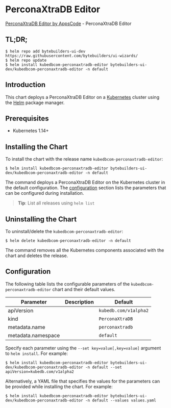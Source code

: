 # PerconaXtraDB Editor

[PerconaXtraDB Editor by AppsCode](https://byte.builders) - PerconaXtraDB Editor

## TL;DR;

```console
$ helm repo add bytebuilders-ui-dev https://raw.githubusercontent.com/bytebuilders/ui-wizards/
$ helm repo update
$ helm install kubedbcom-perconaxtradb-editor bytebuilders-ui-dev/kubedbcom-perconaxtradb-editor -n default
```

## Introduction

This chart deploys a PerconaXtraDB Editor on a [Kubernetes](http://kubernetes.io) cluster using the [Helm](https://helm.sh) package manager.

## Prerequisites

- Kubernetes 1.14+

## Installing the Chart

To install the chart with the release name `kubedbcom-perconaxtradb-editor`:

```console
$ helm install kubedbcom-perconaxtradb-editor bytebuilders-ui-dev/kubedbcom-perconaxtradb-editor -n default
```

The command deploys a PerconaXtraDB Editor on the Kubernetes cluster in the default configuration. The [configuration](#configuration) section lists the parameters that can be configured during installation.

> **Tip**: List all releases using `helm list`

## Uninstalling the Chart

To uninstall/delete the `kubedbcom-perconaxtradb-editor`:

```console
$ helm delete kubedbcom-perconaxtradb-editor -n default
```

The command removes all the Kubernetes components associated with the chart and deletes the release.

## Configuration

The following table lists the configurable parameters of the `kubedbcom-perconaxtradb-editor` chart and their default values.

|     Parameter      | Description |        Default        |
|--------------------|-------------|-----------------------|
| apiVersion         |             | `kubedb.com/v1alpha2` |
| kind               |             | `PerconaXtraDB`       |
| metadata.name      |             | `perconaxtradb`       |
| metadata.namespace |             | `default`             |


Specify each parameter using the `--set key=value[,key=value]` argument to `helm install`. For example:

```console
$ helm install kubedbcom-perconaxtradb-editor bytebuilders-ui-dev/kubedbcom-perconaxtradb-editor -n default --set apiVersion=kubedb.com/v1alpha2
```

Alternatively, a YAML file that specifies the values for the parameters can be provided while
installing the chart. For example:

```console
$ helm install kubedbcom-perconaxtradb-editor bytebuilders-ui-dev/kubedbcom-perconaxtradb-editor -n default --values values.yaml
```
